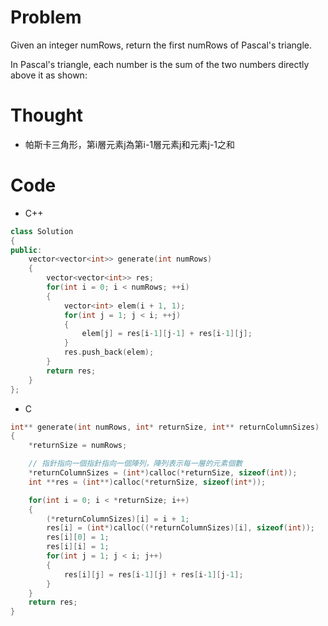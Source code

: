 # Problem

Given an integer numRows, return the first numRows of Pascal's triangle.

In Pascal's triangle, each number is the sum of the two numbers directly above it as shown:

# Thought

* 帕斯卡三角形，第i層元素j為第i-1層元素j和元素j-1之和

# Code

* C++
```cpp
class Solution
{
public:
    vector<vector<int>> generate(int numRows)
    {
        vector<vector<int>> res;
        for(int i = 0; i < numRows; ++i)
        {
            vector<int> elem(i + 1, 1);
            for(int j = 1; j < i; ++j)
            {
                elem[j] = res[i-1][j-1] + res[i-1][j];
            }
            res.push_back(elem);
        }
        return res;
    }
};
```

* C
```c
int** generate(int numRows, int* returnSize, int** returnColumnSizes)
{
    *returnSize = numRows;

    // 指針指向一個指針指向一個陣列，陣列表示每一層的元素個數
    *returnColumnSizes = (int*)calloc(*returnSize, sizeof(int));
    int **res = (int**)calloc(*returnSize, sizeof(int*));

    for(int i = 0; i < *returnSize; i++)
    {
        (*returnColumnSizes)[i] = i + 1;
        res[i] = (int*)calloc((*returnColumnSizes)[i], sizeof(int));
        res[i][0] = 1;
        res[i][i] = 1;
        for(int j = 1; j < i; j++)
        {
            res[i][j] = res[i-1][j] + res[i-1][j-1];
        }
    }
    return res;
}

```
